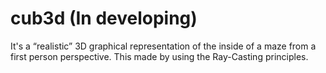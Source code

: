 # cub3d (In developing)
It's a “realistic” 3D graphical representation of the inside of a maze from a first person perspective. This made by using the Ray-Casting principles.
